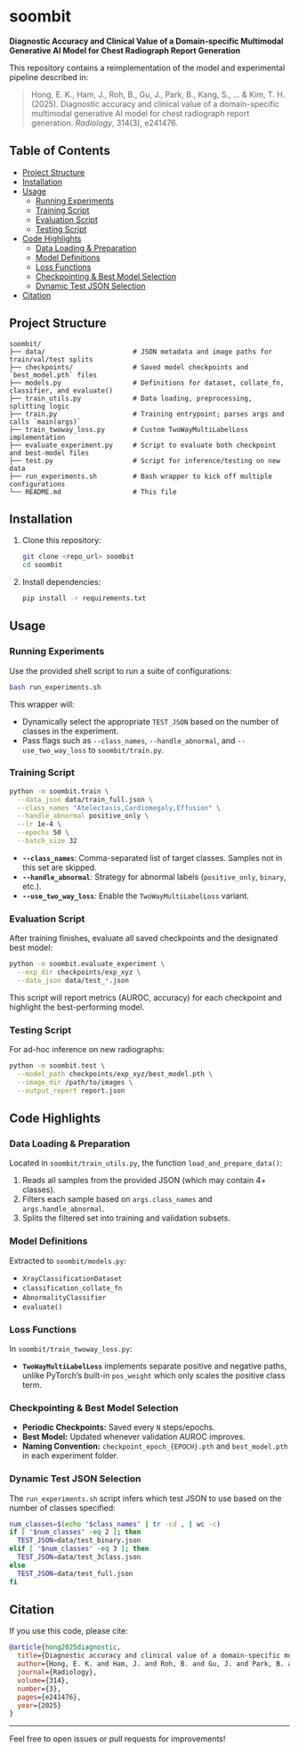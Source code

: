 # soombit

**Diagnostic Accuracy and Clinical Value of a Domain-specific Multimodal Generative AI Model for Chest Radiograph Report Generation**

This repository contains a reimplementation of the model and experimental pipeline described in:

> Hong, E. K., Ham, J., Roh, B., Gu, J., Park, B., Kang, S., ... & Kim, T. H. (2025). Diagnostic accuracy and clinical value of a domain-specific multimodal generative AI model for chest radiograph report generation. *Radiology*, 314(3), e241476.

## Table of Contents

- [Project Structure](#project-structure)
- [Installation](#installation)
- [Usage](#usage)
  - [Running Experiments](#running-experiments)
  - [Training Script](#training-script)
  - [Evaluation Script](#evaluation-script)
  - [Testing Script](#testing-script)
- [Code Highlights](#code-highlights)
  - [Data Loading & Preparation](#data-loading--preparation)
  - [Model Definitions](#model-definitions)
  - [Loss Functions](#loss-functions)
  - [Checkpointing & Best Model Selection](#checkpointing--best-model-selection)
  - [Dynamic Test JSON Selection](#dynamic-test-json-selection)
- [Citation](#citation)

## Project Structure

```
soombit/
├── data/                      # JSON metadata and image paths for train/val/test splits
├── checkpoints/               # Saved model checkpoints and `best_model.pth` files
├── models.py                  # Definitions for dataset, collate_fn, classifier, and evaluate()
├── train_utils.py             # Data loading, preprocessing, splitting logic
├── train.py                   # Training entrypoint; parses args and calls `main(args)`
├── train_twoway_loss.py       # Custom TwoWayMultiLabelLoss implementation
├── evaluate_experiment.py     # Script to evaluate both checkpoint and best-model files
├── test.py                    # Script for inference/testing on new data
├── run_experiments.sh         # Bash wrapper to kick off multiple configurations
└── README.md                  # This file
```

## Installation

1. Clone this repository:
   ```bash
   git clone <repo_url> soombit
   cd soombit
   ```
2. Install dependencies:
   ```bash
   pip install -r requirements.txt
   ```

## Usage

### Running Experiments

Use the provided shell script to run a suite of configurations:
```bash
bash run_experiments.sh
```

This wrapper will:
- Dynamically select the appropriate `TEST_JSON` based on the number of classes in the experiment.
- Pass flags such as `--class_names`, `--handle_abnormal`, and `--use_two_way_loss` to `soombit/train.py`.

### Training Script

```bash
python -m soombit.train \
  --data_json data/train_full.json \
  --class_names "Atelectasis,Cardiomegaly,Effusion" \
  --handle_abnormal positive_only \
  --lr 1e-4 \
  --epochs 50 \
  --batch_size 32
```

- **`--class_names`**: Comma-separated list of target classes. Samples not in this set are skipped.
- **`--handle_abnormal`**: Strategy for abnormal labels (`positive_only`, `binary`, etc.).
- **`--use_two_way_loss`**: Enable the `TwoWayMultiLabelLoss` variant.

### Evaluation Script

After training finishes, evaluate all saved checkpoints and the designated best model:
```bash
python -m soombit.evaluate_experiment \
  --exp_dir checkpoints/exp_xyz \
  --data_json data/test_*.json
```

This script will report metrics (AUROC, accuracy) for each checkpoint and highlight the best-performing model.

### Testing Script

For ad-hoc inference on new radiographs:
```bash
python -m soombit.test \
  --model_path checkpoints/exp_xyz/best_model.pth \
  --image_dir /path/to/images \
  --output_report report.json
```

## Code Highlights

### Data Loading & Preparation

Located in `soombit/train_utils.py`, the function `load_and_prepare_data()`:
1. Reads all samples from the provided JSON (which may contain 4+ classes).
2. Filters each sample based on `args.class_names` and `args.handle_abnormal`.
3. Splits the filtered set into training and validation subsets.

### Model Definitions

Extracted to `soombit/models.py`:
- `XrayClassificationDataset`
- `classification_collate_fn`
- `AbnormalityClassifier`
- `evaluate()`

### Loss Functions

In `soombit/train_twoway_loss.py`:
- **`TwoWayMultiLabelLoss`** implements separate positive and negative paths, unlike PyTorch’s built-in `pos_weight` which only scales the positive class term.

### Checkpointing & Best Model Selection

- **Periodic Checkpoints:** Saved every `N` steps/epochs.
- **Best Model:** Updated whenever validation AUROC improves.
- **Naming Convention:** `checkpoint_epoch_{EPOCH}.pth` and `best_model.pth` in each experiment folder.

### Dynamic Test JSON Selection

The `run_experiments.sh` script infers which test JSON to use based on the number of classes specified:
```bash
num_classes=$(echo "$class_names" | tr -cd , | wc -c)
if [ "$num_classes" -eq 2 ]; then
  TEST_JSON=data/test_binary.json
elif [ "$num_classes" -eq 3 ]; then
  TEST_JSON=data/test_3class.json
else
  TEST_JSON=data/test_full.json
fi
``` 

## Citation

If you use this code, please cite:


```bibtex
@article{hong2025diagnostic,
  title={Diagnostic accuracy and clinical value of a domain-specific multimodal generative AI model for chest radiograph report generation},
  author={Hong, E. K. and Ham, J. and Roh, B. and Gu, J. and Park, B. and Kang, S. and ... and Kim, T. H.},
  journal={Radiology},
  volume={314},
  number={3},
  pages={e241476},
  year={2025}
}
```

---
Feel free to open issues or pull requests for improvements!